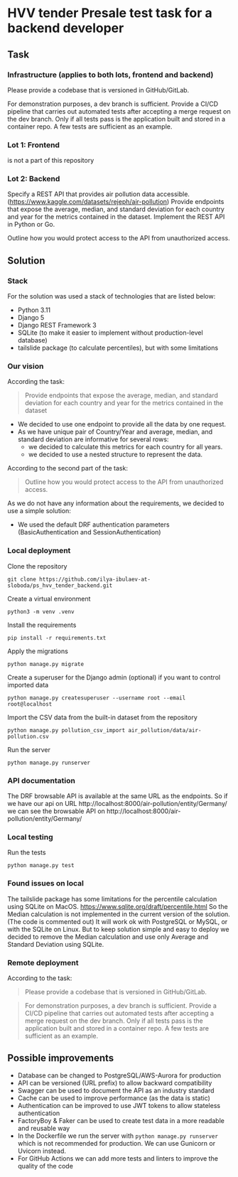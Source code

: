 # HVV tender Presale test task for a backend developer

## Task

### Infrastructure (applies to both lots, frontend and backend)

Please provide a codebase that is versioned in GitHub/GitLab. 

For demonstration purposes, a dev branch is sufficient. Provide a CI/CD pipeline that carries out
automated tests after accepting a merge request on the dev branch. Only if all tests pass is the
application built and stored in a container repo. A few tests are sufficient as an example.

### Lot 1: Frontend

is not a part of this repository

### Lot 2: Backend

Specify a REST API that provides air pollution data accessible. (https://www.kaggle.com/datasets/rejeph/air-pollution)
Provide endpoints that expose the average, median, and standard deviation for each country and
year for the metrics contained in the dataset. Implement the REST API in Python or Go.

Outline how you would protect access to the API from unauthorized access.

## Solution

### Stack

For the solution was used a stack of technologies that are listed below:
- Python 3.11
- Django 5
- Django REST Framework 3
- SQLite (to make it easier to implement without production-level database)
- tailslide package (to calculate percentiles), but with some limitations

### Our vision

According the task:
> Provide endpoints that expose the average, median, and standard deviation for each country and
year for the metrics contained in the dataset

- We decided to use one endpoint to provide all the data by one request. 
- As we have unique pair of Country/Year and average, median, and standard deviation are informative for several rows: 
  - we decided to calculate this metrics for each country for all years.
  - we decided to use a nested structure to represent the data.

According to the second part of the task:
> Outline how you would protect access to the API from unauthorized access.

As we do not have any information about the requirements, we decided to use a simple solution:
- We used the default DRF authentication parameters (BasicAuthentication and SessionAuthentication)


### Local deployment

Clone the repository
```shell
git clone https://github.com/ilya-ibulaev-at-sloboda/ps_hvv_tender_backend.git
```

Create a virtual environment
```shell
python3 -m venv .venv
```

Install the requirements
```shell
pip install -r requirements.txt
```

Apply the migrations
```shell
python manage.py migrate
```

Create a superuser for the Django admin (optional) if you want to control imported data
```shell
python manage.py createsuperuser --username root --email root@localhost
```

Import the CSV data from the built-in dataset from the repository
```shell
python manage.py pollution_csv_import air_pollution/data/air-pollution.csv
```

Run the server
```shell
python manage.py runserver
```

### API documentation

The DRF browsable API is available at the same URL as the endpoints. 
So if we have our api on URL http://localhost:8000/air-pollution/entity/Germany/ 
we can see the browsable API on http://localhost:8000/air-pollution/entity/Germany/


### Local testing

Run the tests
```shell
python manage.py test
```

### Found issues on local

The tailslide package has some limitations for the percentile calculation using SQLite on MacOS.
https://www.sqlite.org/draft/percentile.html
So the Median calculation is not implemented in the current version of the solution. (The code is commented out)
It will work ok with PostgreSQL or MySQL, or with the SQLite on Linux.
But to keep solution simple and easy to deploy we decided to remove the Median calculation and 
use only Average and Standard Deviation using SQLite.

### Remote deployment

According to the task:
> Please provide a codebase that is versioned in GitHub/GitLab. 

> For demonstration purposes, a dev branch is sufficient. Provide a CI/CD pipeline that carries out
> automated tests after accepting a merge request on the dev branch. Only if all tests pass is the
> application built and stored in a container repo. A few tests are sufficient as an example.



## Possible improvements

- Database can be changed to PostgreSQL/AWS-Aurora for production
- API can be versioned (URL prefix) to allow backward compatibility
- Swagger can be used to document the API as an industry standard
- Cache can be used to improve performance (as the data is static)
- Authentication can be improved to use JWT tokens to allow stateless authentication
- FactoryBoy & Faker can be used to create test data in a more readable and reusable way
- In the Dockerfile we run the server with `python manage.py runserver` which is not recommended for production. We can use Gunicorn or Uvicorn instead.
- For GitHub Actions we can add more tests and linters to improve the quality of the code
